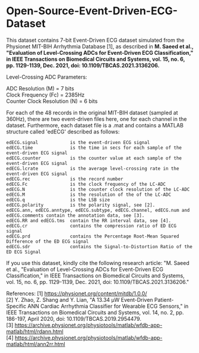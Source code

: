 # Open-Source-Event-Driven-ECG-Dataset

This dataset contains 7-bit Event-Driven ECG dataset simulated from the Physionet MIT-BIH Arrhythmia Database [1], as described in 
**M. Saeed et al., "Evaluation of Level-Crossing ADCs for Event-Driven ECG Classification," in IEEE Transactions on Biomedical Circuits and Systems, vol. 15, no. 6, pp. 1129-1139, Dec. 2021, doi: 10.1109/TBCAS.2021.3136206.**

Level-Crossing ADC Parameters:

ADC Resolution (M) = 7 bits <br />
Clock Frequency (Fc) = 2385Hz <br />
Counter Clock Resolution (N) = 6 bits <br />

For each of the 48 records in the original MIT-BIH dataset (sampled at 360Hz), there are two event-driven files here, one for each channel in the dataset. Furthermore, each dataset file is a .mat and contains a MATLAB structure called 'edECG' described as follows:

    edECG.signal            is the event-driven ECG signal
    edECG.time              is the time in secs for each sample of the event-driven ECG signal
    edECG.counter           is the counter value at each sample of the event-driven ECG signal
    edECG.lcrate            is the average level-crossing rate in the event-driven ECG signal
    edECG.rec               is the record number
    edECG.Fc                is the clock frequency of the LC-ADC
    edECG.N                 is the counter clock resolution of the LC-ADC
    edECG.M                 is the resolution of the of the LC-ADC
    edECG.q                 is the LSB size
    edECG.polarity          is the polarity signal, see [2].
    edECG.ann, edECG.anntype, edECG.subtype, edECG.channel, edECG.num and edECG.comments contain the annotation data, see [3].
    edECG.RR and edECG.tms  contain the RR interval data, see [4].
    edECG.cr                contains the compression ratio of ED ECG signal
    edECG.prd               contains the Percentage Root-Mean Squared Difference of the ED ECG signal
    edECG.sdr               contains the Signal-to-Distortion Ratio of the ED ECG Signal


If you use this dataset, kindly cite the following research article:
"M. Saeed et al., "Evaluation of Level-Crossing ADCs for Event-Driven ECG Classification," in IEEE Transactions on Biomedical Circuits and Systems, vol. 15, no. 6, pp. 1129-1139, Dec. 2021, doi: 10.1109/TBCAS.2021.3136206."


References: 
[1] https://physionet.org/content/mitdb/1.0.0/ <br />
[2] Y. Zhao, Z. Shang and Y. Lian, "A 13.34 μW Event-Driven Patient-Specific ANN Cardiac Arrhythmia Classifier for Wearable ECG Sensors," in IEEE Transactions on Biomedical Circuits and Systems, vol. 14, no. 2, pp. 186-197, April 2020, doi: 10.1109/TBCAS.2019.2954479. <br />
[3] https://archive.physionet.org/physiotools/matlab/wfdb-app-matlab/html/rdann.html <br />
[4] https://archive.physionet.org/physiotools/matlab/wfdb-app-matlab/html/ann2rr.html <br />
